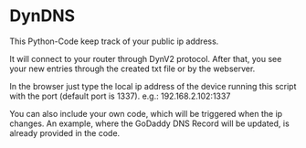 # DynDNS

This Python-Code keep track of your public ip address.

It will connect to your router through DynV2 protocol.
After that, you see your new entries through the created txt file or by the webserver.

In the browser just type the local ip address of the device running this script with the port (default port is 1337).
e.g.: 192.168.2.102:1337

You can also include your own code, which will be triggered when the ip changes.
An example, where the GoDaddy DNS Record will be updated, is already provided in the code.
